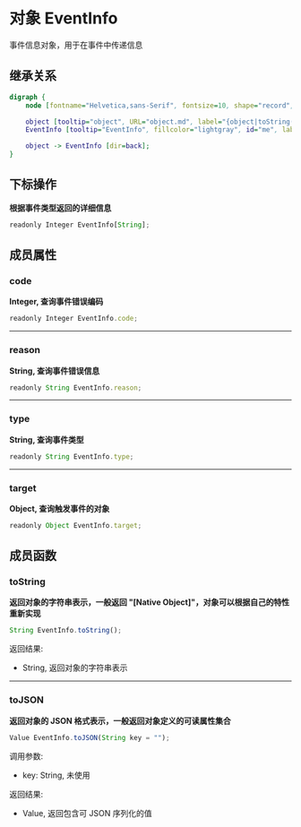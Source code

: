 # 对象 EventInfo
事件信息对象，用于在事件中传递信息

## 继承关系
```dot
digraph {
    node [fontname="Helvetica,sans-Serif", fontsize=10, shape="record", style="filled", fillcolor="white"];

    object [tooltip="object", URL="object.md", label="{object|toString()\ltoJSON()\l}"];
    EventInfo [tooltip="EventInfo", fillcolor="lightgray", id="me", label="{EventInfo|operator[String]\l|code\lreason\ltype\ltarget\l}"];

    object -> EventInfo [dir=back];
}
```

## 下标操作
        
**根据事件类型返回的详细信息**

```JavaScript
readonly Integer EventInfo[String];
```

## 成员属性
        
### code
**Integer, 查询事件错误编码**

```JavaScript
readonly Integer EventInfo.code;
```

--------------------------
### reason
**String, 查询事件错误信息**

```JavaScript
readonly String EventInfo.reason;
```

--------------------------
### type
**String, 查询事件类型**

```JavaScript
readonly String EventInfo.type;
```

--------------------------
### target
**Object, 查询触发事件的对象**

```JavaScript
readonly Object EventInfo.target;
```

## 成员函数
        
### toString
**返回对象的字符串表示，一般返回 "[Native Object]"，对象可以根据自己的特性重新实现**

```JavaScript
String EventInfo.toString();
```

返回结果:
* String, 返回对象的字符串表示

--------------------------
### toJSON
**返回对象的 JSON 格式表示，一般返回对象定义的可读属性集合**

```JavaScript
Value EventInfo.toJSON(String key = "");
```

调用参数:
* key: String, 未使用

返回结果:
* Value, 返回包含可 JSON 序列化的值

